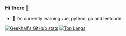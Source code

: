 ### Hi there 👋

- 🔭 I’m currently learning vue, python, go and leetcode

<!--
**geekhall/geekhall** is a ✨ _special_ ✨ repository because its `README.md` (this file) appears on your GitHub profile.

Here are some ideas to get you started:

- 🔭 I’m currently working on ...
- 🌱 I’m currently learning ...
- 👯 I’m looking to collaborate on ...
- 🤔 I’m looking for help with ...
- 💬 Ask me about ...
- 📫 How to reach me: ...
- 😄 Pronouns: ...
- ⚡ Fun fact: ...
-->

[![Geekhall's GitHub stats](https://github-readme-stats.vercel.app/api?username=geekhall)](https://github.com/anuraghazra/github-readme-stats) 
[![Top Langs](https://github-readme-stats.vercel.app/api/top-langs/?username=geekhall&layout=compact)](https://github.com/anuraghazra/github-readme-stats)

